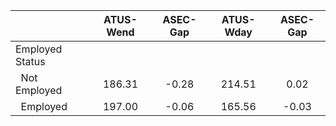 
|                      |    ATUS-Wend |     ASEC-Gap |    ATUS-Wday |     ASEC-Gap |
| -------------------- | :----------: | :----------: | :----------: | :----------: |
| Employed Status      |              |              |              |              |
| &nbsp;&nbsp;Not Employed |       186.31 |        -0.28 |       214.51 |         0.02 |
| &nbsp;&nbsp;Employed |       197.00 |        -0.06 |       165.56 |        -0.03 |

